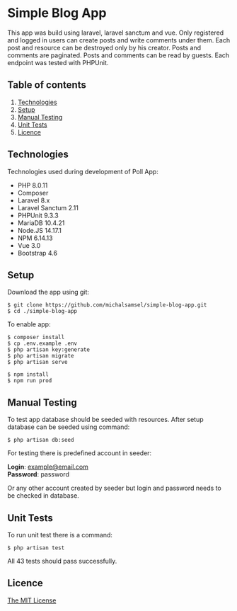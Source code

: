 # Simple Blog App
This app was build using laravel, laravel sanctum and vue.
Only registered and logged in users can create posts and write comments under them.
Each post and resource can be destroyed only by his creator.
Posts and comments are paginated.
Posts and comments can be read by guests.
Each endpoint was tested with PHPUnit.
## Table of contents

1. [Technologies](#Requirements)
2. [Setup](#Setup)
3. [Manual Testing](#Manual-Testing)
4. [Unit Tests](#Unit-Tests)
5. [Licence](#Licence)

## Technologies
Technologies used during development of Poll App:
* PHP 8.0.11
* Composer
* Laravel 8.x
* Laravel Sanctum 2.11
* PHPUnit 9.3.3
* MariaDB 10.4.21
* Node.JS 14.17.1
* NPM 6.14.13
* Vue 3.0
* Bootstrap 4.6

## Setup
Download the app using git:
```
$ git clone https://github.com/michalsamsel/simple-blog-app.git
$ cd ./simple-blog-app
```

To enable app:
```
$ composer install
$ cp .env.example .env
$ php artisan key:generate
$ php artisan migrate
$ php artisan serve

$ npm install
$ npm run prod
```

## Manual Testing
To test app database should be seeded with resources.
After setup database can be seeded using command:
```
$ php artisan db:seed
```
For testing there is predefined account in seeder:

**Login**: example@email.com  
**Password**: password

Or any other account created by seeder but login and password needs to be checked in database.

## Unit Tests
To run unit test there is a command:
```
$ php artisan test
```
All 43 tests should pass successfully.
## Licence
[The MIT License](https://opensource.org/licenses/MIT)